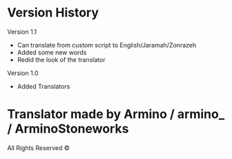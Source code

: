 # Version History

Version 1.1

- Can translate from custom script to English/Jaramah/Zonrazeh
- Added some new words
- Redid the look of the translator

Version 1.0

- Added Translators

# Translator made by Armino / armino_ / ArminoStoneworks

All Rights Reserved ©

